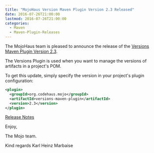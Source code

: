 ```yaml
---
title: "MojoHaus Version Maven Plugin Version 2.3 Released"
date: 2016-07-26T21:00:00
lastmod: 2016-07-26T21:00:00
categories:
  - Maven
  - Maven-Plugin-Releases
---
```

The MojoHaus team is pleased to announce the release of the 
[Versions Maven Plugin Version 2.3](https://www.mojohaus.org/versions-maven-plugin/).

The Versions Plugin is used when you want to manage the versions of artifacts
in a project's POM.

To get this update, simply specify the version in your project's plugin
configuration:

```xml
<plugin>
  <groupId>org.codehaus.mojo</groupId>
  <artifactId>versions-maven-plugin</artifactId>
  <version>2.3</version>
</plugin>
```
<!-- more -->

[Release Notes](https://www.mojohaus.org/versions-maven-plugin/github-report.html)

Enjoy,

The Mojo team.

Kind regards
Karl Heinz Marbaise

